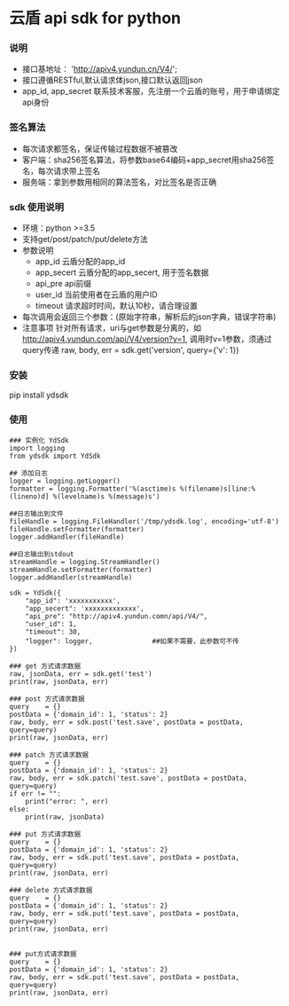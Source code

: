 # 云盾 api sdk for python

### 说明

* 接口基地址： 'http://apiv4.yundun.cn/V4/';
* 接口遵循RESTful,默认请求体json,接口默认返回json
* app_id, app_secret 联系技术客服，先注册一个云盾的账号，用于申请绑定api身份

### 签名算法

* 每次请求都签名，保证传输过程数据不被篡改
* 客户端：sha256签名算法，将参数base64编码+app_secret用sha256签名，每次请求带上签名
* 服务端：拿到参数用相同的算法签名，对比签名是否正确

### sdk 使用说明

* 环境：python >=3.5
* 支持get/post/patch/put/delete方法
* 参数说明
    * app_id 云盾分配的app_id
    * app_secert 云盾分配的app_secert, 用于签名数据
    * api_pre api前缀
    * user_id 当前使用者在云盾的用户ID
    * timeout 请求超时时间，默认10秒，请合理设置
* 每次调用会返回三个参数：(原始字符串，解析后的json字典，错误字符串)
* 注意事项
    针对所有请求，uri与get参数是分离的，如 http://apiv4.yundun.com/api/V4/version?v=1, 调用时v=1参数，须通过query传递
        raw, body, err = sdk.get('version', query={'v': 1})

### 安装

pip install ydsdk

### 使用

```
### 实例化 YdSdk
import logging
from ydsdk import YdSdk

## 添加日志
logger = logging.getLogger()
formatter = logging.Formatter('%(asctime)s %(filename)s[line:%(lineno)d] %(levelname)s %(message)s')

##日志输出到文件
fileHandle = logging.FileHandler('/tmp/ydsdk.log', encoding='utf-8')
fileHandle.setFormatter(formatter)
logger.addHandler(fileHandle)

##日志输出到stdout
streamHandle = logging.StreamHandler()
streamHandle.setFormatter(formatter)
logger.addHandler(streamHandle)

sdk = YdSdk({
    "app_id": 'xxxxxxxxxxx',
    "app_secert": 'xxxxxxxxxxxxx', 
    "api_pre": "http://apiv4.yundun.comn/api/V4/",
    "user_id": 1, 
    "timeout": 30,
    "logger": logger,               ##如果不需要，此参数可不传
})

### get 方式请求数据
raw, jsonData, err = sdk.get('test')
print(raw, jsonData, err)

### post 方式请求数据
query    = {}
postData = {'domain_id': 1, 'status': 2}
raw, body, err = sdk.post('test.save', postData = postData, query=query)
print(raw, jsonData, err)

### patch 方式请求数据
query    = {}
postData = {'domain_id': 1, 'status': 2}
raw, body, err = sdk.patch('test.save', postData = postData, query=query)
if err != "":
    print("error: ", err)
else:
    print(raw, jsonData)

### put 方式请求数据
query    = {}
postData = {'domain_id': 1, 'status': 2}
raw, body, err = sdk.put('test.save', postData = postData, query=query)
print(raw, jsonData, err)

### delete 方式请求数据
query    = {}
postData = {'domain_id': 1, 'status': 2}
raw, body, err = sdk.put('test.save', postData = postData, query=query)
print(raw, jsonData, err)


### put方式请求数据
query    = {}
postData = {'domain_id': 1, 'status': 2}
raw, body, err = sdk.put('test.save', postData = postData, query=query)
print(raw, jsonData, err)
```
